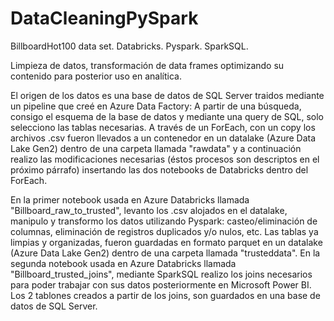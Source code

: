 # DataCleaningPySpark
BillboardHot100 data set. Databricks. Pyspark. SparkSQL.

Limpieza de datos, transformación de data frames optimizando su contenido para posterior uso en analítica.

El origen de los datos es una base de datos de SQL Server traidos mediante un pipeline que creé en Azure Data Factory: A partir de una búsqueda, consigo el esquema de la base de datos y mediante una query de SQL, solo selecciono las tablas necesarias. A través de un ForEach, con un copy los archivos .csv fueron llevados a un contenedor en un datalake (Azure Data Lake Gen2) dentro de una carpeta llamada "rawdata" y a continuación realizo las modificaciones necesarias (éstos procesos son descriptos en el próximo párrafo) insertando las dos notebooks de Databricks dentro del ForEach.

En la primer notebook usada en Azure Databricks llamada "Billboard_raw_to_trusted", levanto los .csv alojados en el datalake, manipulo y transformo los datos utilizando Pyspark: casteo/eliminación de columnas, eliminación de registros duplicados y/o nulos, etc. Las tablas ya limpias y organizadas, fueron guardadas en formato parquet en un datalake (Azure Data Lake Gen2) dentro de una carpeta llamada "trusteddata".
En la segunda notebook usada en Azure Databricks llamada "Billboard_trusted_joins", mediante SparkSQL realizo los joins necesarios para poder trabajar con sus datos posteriormente en Microsoft Power BI. Los 2 tablones creados a partir de los joins, son guardados en una base de datos de SQL Server.


